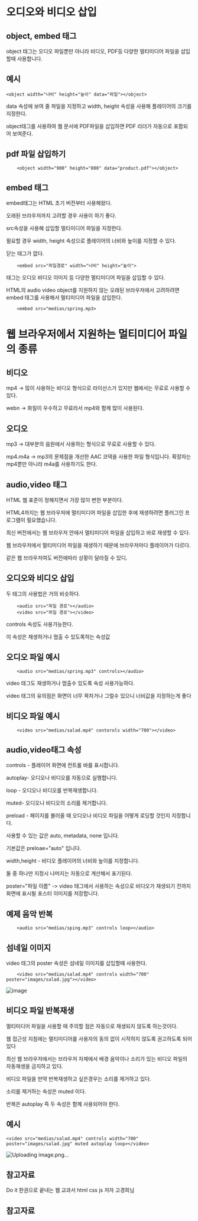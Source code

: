 오디오와 비디오 삽입
====

object, embed 태그
---

object 태그는 오디오 파일뿐만 아니라 비디오, PDF등 다양한 멀티미디어 파일을 삽입할때 사용합니다.

예시
---

    <object width="너비" height="높이" data="파일"></object>

data 속성에 보여 줄 파일을 지정하고 width, height 속성을 사용해 플레이어의 크기를 지정한다.

object태그를 사용하여 웹 문서에 PDF파일을 삽입하면 PDF 리더가 자동으로 포함되어 보여준다.


pdf 파일 삽입하기
---

        <object width="900" height="800" data="product.pdf"></object>

embed 태그
---

embed태그는 HTML 초기 버전부터 사용해왔다.

오래된 브라우저까지 고려할 경우 사용이 하기 좋다.

src속성을 사용해 삽입할 멀티미디어 파일을 지정한다.

필요할 경우 width, height 속성으로 플레이어의 너비와 높이를 지정할 수 있다.

닫는 태그가 없다.

        <embed src="파일경로" width="너비" height="높이">

<embed> 태그는 오디오 비디오 이미지 등 다양한 멀티미디어 파일을 삽입할 수 있다.

HTML의 audio video object를 지원하지 않는 오래된 브라우저에서 고려하려면 embed 태그를 사용해서 멀티미디어 파일을 삽입한다.

        <embed src="medias/spring.mp3>


웹 브라우저에서 지원하는 멀티미디어 파일의 종류
===

비디오
---

mp4 -> 많이 사용하는 비디오 형식으로 라이선스가 있지만 웹에서는 무료로 사용할 수 있다.

webn -> 화질이 우수하고 무료라서 mp4와 함께 많이 사용된다.

오디오
---

mp3 -> 대부분의 음원에서 사용하는 형식으로 무료로 사용할 수 있다.

mp4.m4a -> mp3의 문제점을 개선한 AAC 코덱을 사용한 파일 형식입니다. 확장자는 mp4뿐만 아니라 m4a를 사용하기도 한다.


audio,video 태그
---

HTML 웹 표준이 정해지면서 가장 많이 변한 부분이다.

HTML4까지는 웹 브라우저에 멀티미디어 파일을 삽입한 후에 재생하려면 플러그인 프로그램이 필요했습니다.

최신 버전에서는 웹 브라우저 안에서 멀티미디어 파일을 삽입하고 바로 재생할 수 있다.

웹 브라우저에서 멀티미디어 파일을 재생하기 때문에 브라우저마다 플레이어가 다르다.

같은 웹 브라우저여도 버전에따라 상황이 달라질 수 있디.

오디오와 비디오 삽입
---

두 태그의 사용법은 거의 비슷하다.

        <audio src="파일 경로"></audio>
        <video src="파일 경로"></video>

controls 속성도 사용가능한다.

이 속성은 재생하거나 멈출 수 있도록하는 속성값

오디오 파일 예시
---

        <audio src="medias/spring.mp3" controls></audio>

        
video 태그도 재생하거나 멈출수 있도록 속성 사용가능하다.

video 태그의 유의점은 화면이 너무 꽉차거나 그럴수 있으니 너비값을 지정하는게 좋다

비디오 파일 예시
---

        <video src="medias/salad.mp4" contorols width="700"></video>


audio,video태그 속성
----

controls - 플레이어 화면에 컨트롤 바를 표시합니다.

autoplay- 오디오나 비디오를 자동으로 실행합니다.

loop - 오디오나 비디오를 반복재생합니다.

muted- 오디오나 비디오의 소리를 제거합니다.

preload - 페이지를 불러올 때 오디오나 비디오 파일을 어떻게 로딩할 것인지 지정합니다.

사용할 수 있는 값은 auto, metadata, none 입니다.

기본값은 preloae="auto" 입니다.

width,height - 비디오 플레이어의 너비와 높이를 지정합니다.

둘 중 하나만 지정시 나머지는 자동으로 계산해서 표기된다.

poster="파일 이름" -> video 태그에서 사용하는 속성으로 비디오가 재생되기 전까지 화면에 표시될 포스터 이미지를 저장합니다.

예제 음악 반복
---

        <audio src="medias/sping.mp3" controls loop></audio>

섬네일 이미지
---

video 태그의 poster 속성은 섬네일 이미지를 삽입할때 사용한다.

        <video src="medias/salad.mp4" controls width="700" poster="images/salad.jpg"></video>

![image](https://github.com/user-attachments/assets/da397d53-21eb-49e5-88dd-4626014a4fbe)

비디오 파일 반복재생
---

멀티미디어 파일을 사용할 때 주의할 점은 자동으로 재생되지 않도록 하는것이다.

웹 접근성 지침에는 멀티미디어를 사용자의 동의 없이 시작하지 않도록 권고하도록 되어 있다

최신 웹 브라우저에서는 브라우저 자체에서 배경 음악이나 소리가 있는 비디오 파일의 자동재생을 금지하고 있다.

비디오 파일을 만약 반복재생하고 싶은경우는 소리를 제거하고 있다.

소리를 제거하는 속성은 muted 이다.

반복은 autoplay 즉 두 속성은 함께 사용되어야 한다.

예시
---

    <video src="medias/salad.mp4" controls width="700" poster="images/salad.jpg" muted autoplay loop></video>

![Uploading image.png…]()


참고자료
----


Do it 한권으로 끝내는 웹 교과서 html css js 저자 고경희님






참고자료
---

